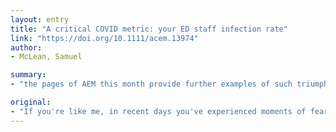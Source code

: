 ```yaml
---
layout: entry
title: "A critical COVID metric: your ED staff infection rate"
link: "https://doi.org/10.1111/acem.13974"
author:
- McLean, Samuel

summary:
- "the pages of AEM this month provide further examples of such triumphs. Individuals in a time and place of great stress overcoming impulse to curl up and focus on themselves, and instead expanding beyond themselves to help others. This is the finest tradition of humanity and medicine, and all of these efforts at service through science inspire and give heart. AEM provides examples of individual and collective triumphs over such fear."

original:
- "If you're like me, in recent days you've experienced moments of fear. Feelings like when you woke up in bed at night as a kid, and saw a dark shadow in the corner, and wondered if it was going to get you. If you're like me, in recent days you've also experienced awe at so many triumphs over such fear, individual and collective - our 65 year old ED clerk showing up to their shift, through great anxiety, or healthcare providers boarding buses heading into the teeth of the Wuhan epidemic. The pages of AEM this month provide further examples of such triumphs, of individuals in a time and place of great stress overcoming the impulse to curl up and focus on themselves, and instead expanding beyond themselves to help others. This is the finest tradition of humanity and medicine, and all of these efforts at service through science inspire and give heart."
---
```



